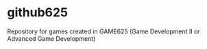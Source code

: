 # github625
 Repository for games created in GAME625 (Game Development II or Advanced Game Development)
